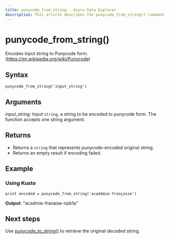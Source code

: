 ```yaml
---
title: punycode_from_string - Azure Data Explorer 
description: This article describes the punycode_from_string() command in Azure Data Explorer.
---
```


# punycode_from_string()

Encodes input string to Punycode form.
(https://en.wikipedia.org/wiki/Punycode)


## Syntax

`punycode_from_string('input_string')`

## Arguments

*input_string*: Input `string`, a string to be encoded to punycode form. The function accepts one string argument.

## Returns

* Returns a `string` that represents punycode-encoded original string.
* Returns an empty result if encoding failed.

## Example

### Using Kusto

``
print encoded = punycode_from_string('académie-française')
``

**Output:**
"acadmie-franaise-npb1a"

## Next steps

Use [punycode_to_string()](punycode_to_string.md) to retrieve the original decoded string.